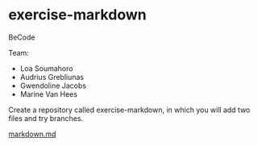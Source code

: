 # exercise-markdown
BeCode

Team:
- Loa Soumahoro
- Audrius Grebliunas
- Gwendoline Jacobs
- Marine Van Hees

Create a repository called exercise-markdown, in which you will add two files and try branches.

[markdown.md](/markdown.md)
